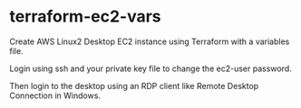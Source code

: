 # terraform-ec2-vars
Create AWS Linux2 Desktop EC2 instance using Terraform with a variables file.

Login using ssh and your private key file to change the ec2-user password.

Then login to the desktop using an RDP client like Remote Desktop Connection in Windows.
